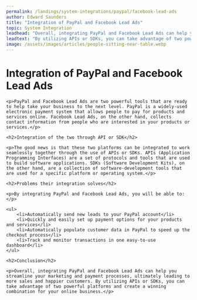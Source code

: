 ```yaml
---
permalink: /landings/system-integrations/paypal/facebook-lead-ads
author: Edward Saunders
title: "Integration of PayPal and Facebook Lead Ads"
topic: System Integration
leadhead: "Overall, integrating PayPal and Facebook Lead Ads can help you streamline your marketing and payment processes, ultimately leading to more sales and happier customers"
leadtext: "By utilizing APIs or SDKs, you can take advantage of two powerful platforms and create a winning combination for your online business."
image: /assets/images/articles/people-sitting-near-table.webp
---
```

<div class="arttext">	<h1>Integration of PayPal and Facebook Lead Ads</h1>

	<p>PayPal and Facebook Lead Ads are two powerful tools that are ready to help take your business to the next level. PayPal is a widely-used electronic payment system that allows people to pay for products and services online. Facebook Lead Ads, on the other hand, collects contact information from people who are interested in your products or services.</p>

	<h2>Integration of the two through API or SDK</h2>

	<p>The good news is that these two platforms can be integrated to work seamlessly together through the use of APIs or SDKs. APIs (Application Programming Interfaces) are a set of protocols and tools that are used to build software applications. SDKs (Software Development Kits), on the other hand, are a collection of software-development tools that are used for a specific platform or operating system.</p>

	<h2>Problems their integration solves</h2>

	<p>By integrating PayPal and Facebook Lead Ads, you will be able to:</p>

	<ul>
		<li>Automatically send new leads to your PayPal account</li>
		<li>Quickly and easily set up payment options for your products and services</li>
		<li>Automatically populate customer data in PayPal to speed up the checkout process</li>
		<li>Track and monitor transactions in one easy-to-use dashboard</li>
	</ul>

	<h2>Conclusion</h2>

	<p>Overall, integrating PayPal and Facebook Lead Ads can help you streamline your marketing and payment processes, ultimately leading to more sales and happier customers. By utilizing APIs or SDKs, you can take advantage of two powerful platforms and create a winning combination for your online business.</p>
</div>